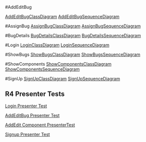 #AddEditBug

[AddEditBugClassDiagram](docs/markdown/uml/requirements/r4png/AddEditBugClassDiagram.png)
[AddEditBugSequenceDiagram](docs/markdown/uml/requirements/r4png/AddEditBugSequenceDiagram.png)

#AssignBug
[AssignBugClassDiagram](docs/markdown/uml/requirements/r4png/AssignBugClassDiagram.png)
[AssignBugSequenceDiagram](docs/markdown/uml/requirements/r4png/AssignBugSequenceDiagram.png)

#BugDetails
[BugDetailsClassDiagram](docs/markdown/uml/requirements/r4png/BugDetailsClassDiagram.png)
[BugDetailsSequenceDiagram](docs/markdown/uml/requirements/r4png/BugDetailsSequenceDiagram.png)

#Login
[LoginClassDiagram](docs/markdown/uml/requirements/r4png/LoginClassDiagram.png)
[LoginSequenceDiagram](docs/markdown/uml/requirements/r4png/LoginSequenceDiagram.png)

#ShowBugs
[ShowBugsClassDiagram](docs/markdown/uml/requirements/r4png/ShowBugsClassDiagram.png)
[ShowBugsSequenceDiagram](docs/markdown/uml/requirements/r4png/ShowBugsSequenceDiagram.png)

#ShowComponents
[ShowComponentsClassDiagram](docs/markdown/uml/requirements/r4png/ShowComponentsClassDiagram.png)
[ShowComponentsSequenceDiagram](docs/markdown/uml/requirements/r4png/ShowComponentsSequenceDiagram.png)

#SignUp
[SignUpClassDiagram](docs/markdown/uml/requirements/r4png/SignUpClassDiagram.png)
[SignUpSequenceDiagram](docs/markdown/uml/requirements/r4png/SignUpSequenceDiagram.png)


## R4 Presenter Tests
[Login Presenter Test](docs/markdown/test-photos/LoginPresenterTest.png)

[AddEditBug Presenter Test](docs/markdown/test-photos/AddEditBugPresenterTest.png)

[AddEdit Component PresenterTest](docs/markdown/test-photos/AddEditComponentPresenterTest.png)

[Signup Presenter Test](docs/markdown/test-photos/SignupPresenterTest.png)
